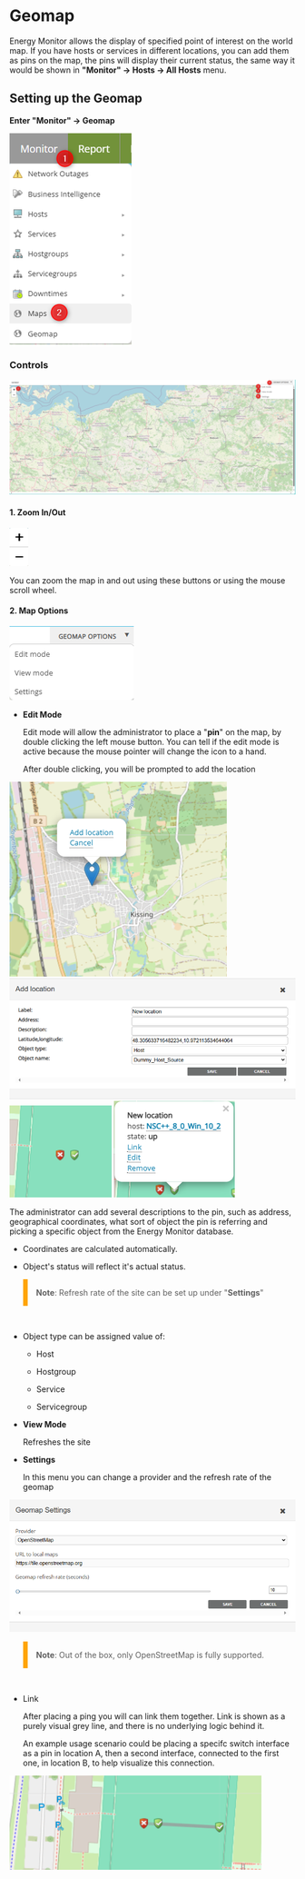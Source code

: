 # Geomap

Energy Monitor allows the display of specified point of interest on the world map. If you have hosts or services in different locations, you can add them as pins on the map, the pins will display their current status, the same way it would be shown in **"Monitor" -> Hosts -> All Hosts** menu. 

## Setting up the Geomap

**Enter "Monitor" -> Geomap**

![Plugins](/media/05_00_14_01_Geomap.png)

### Controls

![Plugins](/media/05_00_14_02_Geomap.png)

#### 1. Zoom In/Out

![Plugins](/media/05_00_14_03_Geomap.png)

You can zoom the map in and out using these buttons or using the mouse scroll wheel.

#### 2. Map Options

![Plugins](/media/05_00_14_04_Geomap.png)

- **Edit Mode**

    Edit mode will allow the administrator to place a "**pin**" on the map, by double clicking the left mouse button. You can tell if the edit mode is active because the mouse pointer will change the icon to a hand. 

    After double clicking, you will be prompted to add the location

![Plugins](/media/05_00_14_05_Geomap.png)
![Plugins](/media/05_00_14_06_Geomap.png)
![Plugins](/media/05_00_14_07_Geomap.png)
![Plugins](/media/05_00_14_08_Geomap.png)

The administrator can add several descriptions to the pin, such as address, geographical coordinates, what sort of object the pin is referring and picking a specific object from the Energy Monitor database.

- Coordinates are calculated automatically.

- Object's status will reflect it's actual status. 

<blockquote style="border-left: 8px solid orange; padding: 15px;"> <b>Note</b>: 
Refresh rate of the site can be set up under "<strong>Settings</strong>"
</blockquote>
<br>

- Object type can be assigned value of:

    - Host

    - Hostgroup

    - Service 

    - Servicegroup


- **View Mode**

    Refreshes the site

- **Settings**

    In this menu you can change a  provider and the refresh rate of the geomap

![Plugins](/media/05_00_14_09_Geomap.png)

<blockquote style="border-left: 8px solid orange; padding: 15px;"> <b>Note</b>: 
Out of the box, only OpenStreetMap is fully supported.
</blockquote>
<br>

- Link       

    After placing a ping you will can link them together. Link is shown as a purely visual grey line, and there is no underlying logic behind it. 

    An example usage scenario could be placing a specifc switch interface as a pin in location A, then a second interface, connected to the first one, in location B, to help visualize this connection. 

![Plugins](/media/05_00_14_10_Geomap.png)
